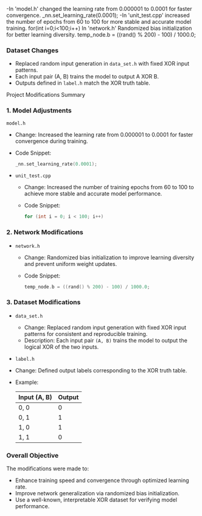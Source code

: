 -In 'model.h' changed the learning rate from 0.000001 to 0.0001 for faster convergence.
       _nn.set_learning_rate(0.0001);
-In 'unit_test.cpp' increased the number of epochs from 60 to 100 for more stable and accurate model training.
        for(int i=0;i<100;i++)
In 'network.h' Randomized bias initialization for better learning diversity.
        temp_node.b = ((rand() % 200) - 100) / 1000.0;
### Dataset Changes
- Replaced random input generation in `data_set.h` with fixed XOR input patterns.
- Each input pair (A, B) trains the model to output A XOR B.
- Outputs defined in `label.h` match the XOR truth table.

Project Modifications Summary

 ### 1. Model Adjustments

 `model.h`

  * Change: Increased the learning rate from 0.000001 to 0.0001 for faster convergence during training.
  * Code Snippet:

    ```cpp
    _nn.set_learning_rate(0.0001);
    ```

* `unit_test.cpp`

  * Change: Increased the number of training epochs from 60 to 100 to achieve more stable and accurate model performance.
  * Code Snippet:

    ```cpp
    for (int i = 0; i < 100; i++)
    ```



### 2. Network Modifications

* `network.h`

  * Change: Randomized bias initialization to improve learning diversity and prevent uniform weight updates.
  * Code Snippet:

    ```cpp
    temp_node.b = ((rand() % 200) - 100) / 1000.0;
    ```


### 3. Dataset Modifications

* `data_set.h`

  * Change: Replaced random input generation with fixed XOR input patterns for consistent and reproducible training.
  * Description:
    Each input pair `(A, B)` trains the model to output the logical XOR of the two inputs.

*  `label.h`

  * Change: Defined output labels corresponding to the XOR truth table.
  * Example:

    | Input (A, B) | Output |
    | ------------ | ------ |
    | 0, 0         | 0      |
    | 0, 1         | 1      |
    | 1, 0         | 1      |
    | 1, 1         | 0      |


### Overall Objective

The modifications were made to:

* Enhance training speed and convergence through optimized learning rate.
* Improve network generalization via randomized bias initialization.
* Use a well-known, interpretable XOR dataset for verifying model performance.



